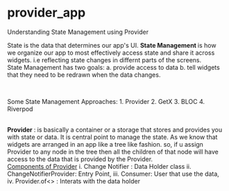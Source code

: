 # provider_app

Understanding State Management using Provider

State is the data that determines our app's UI.
<b> State Management </b> is how we organize our app to most effectively access state and share it across widgets. i.e reflecting state changes in differnt parts of the screens. 
<br>
State Management has two goals: 
    a. provide access to data
    b. tell widgets that they need to be redrawn when the data changes.

<br>

Some State Management Approaches:
    1. Provider
    2. GetX
    3. BLOC
    4. Riverpod
<br>
<br>


<b> Provider </b> : is basically a container or a storage that stores and provides you with state or data.
It is central point to manage the state.
As we know that widgets are arranged in an app like a tree like fashion. so, if u assign Provider to any node in the tree then all the children of that node will have access to the data that is provided by the Provider.
<br>
<u>Components of Provider</u>
    i. Change Notifier : Data Holder class
    ii. ChangeNotifierProvider: Entry Point,
    iii. Consumer: User that use the data,
    iv. Provider.of<> : Interats with the data holder
